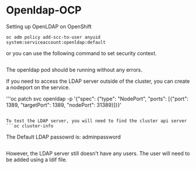 # Openldap-OCP
Setting up OpenLDAP on OpenShift


```oc new-project openldap
oc adm policy add-scc-to-user anyuid system:serviceaccount:openldap:default
```

or you can use the following command to set security context. 

```oc adm policy add-scc-to-user anyuid -z default
```

The openldap pod should be running without any errors.

If you need to access the LDAP server outside of the cluster, you can create a nodeport on the service.

'''oc patch svc openldap -p '{"spec": {"type": "NodePort", "ports": [{"port": 1389, "targetPort": 1389, "nodePort": 31389}]}}'
```

To test the LDAP server, you will need to find the cluster api server
```oc cluster-info
```

The Default LDAP passowrd is: adminpassword
```ldapsearch -x -H ldap://<API Server>:31389 -b "dc=example,dc=org" -D "cn=admin,dc=example,dc=org" -W\n
```

However, the LDAP server still doesn't have any users. The user will need to be added using a ldif file. 
